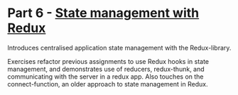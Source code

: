 # Part 6 - [State management with Redux](https://fullstackopen.com/en/part6)

Introduces centralised application state management with the Redux-library.

Exercises refactor previous assignments to use Redux hooks in state management, and demonstrates use of reducers, redux-thunk, and communicating with the server in a redux app. Also touches on the connect-function, an older approach to state management in Redux.